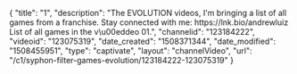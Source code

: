 {
    "title": "1",
    "description": "The EVOLUTION videos, I'm bringing a list of all games from a franchise. Stay connected with me: https:\/\/lnk.bio\/andrewluiz List of all games in the v\u00eddeo 01.",
    "channelid": "123184222",
    "videoid": "123075319",
    "date_created": "1508371344",
    "date_modified": "1508455951",
    "type": "captivate",
    "layout": "channelVideo",
    "url": "\/c1\/syphon-filter-games-evolution\/123184222-123075319"
}
